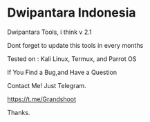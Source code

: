 #  Dwipantara Indonesia
Dwipantara Tools, i think v 2.1

Dont forget to update this tools in every months

Tested on : Kali Linux, Termux, and Parrot OS

If You Find a Bug,and Have a Question

Contact Me!
Just Telegram.

https://t.me/Grandshoot

Thanks.
